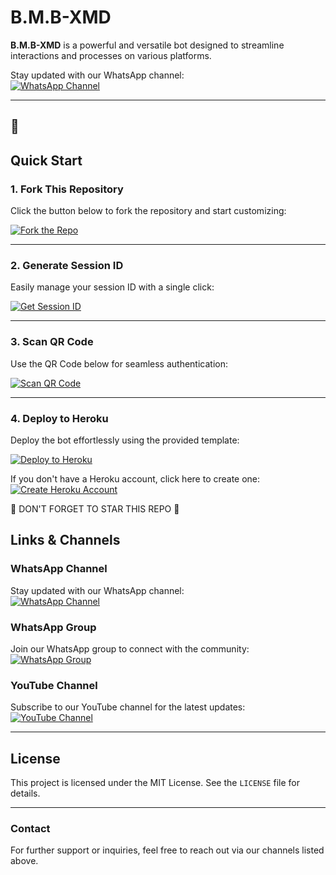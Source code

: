 # B.M.B-XMD

**B.M.B-XMD** is a powerful and versatile bot designed to streamline interactions and processes on various platforms.

Stay updated with our WhatsApp channel:  
[![WhatsApp Channel](https://files.catbox.moe/jl5lhm.jpg)](https://whatsapp.com/channel/0029Vb04Mrx1Hspr17OD8x0p)

---
🌟
---

## Quick Start

### 1. Fork This Repository  
Click the button below to fork the repository and start customizing:  

[![Fork the Repo](https://img.shields.io/badge/Fork%20Repo-GitHub-blue?style=for-the-badge)](https://github.com/bmbttz/B.M.B-MD)

---

### 2. Generate Session ID  
Easily manage your session ID with a single click:  

[![Get Session ID](https://img.shields.io/static/v1?label=Session%20ID&message=Generate&color=FF4500&style=for-the-badge&logo=firefox&logoColor=white)](https://b-m-b-session-id-pair-qz1x.onrender.com)

---

### 3. Scan QR Code  
Use the QR Code below for seamless authentication:  

[![Scan QR Code](https://img.shields.io/badge/QR%20Code-Scan-orange?style=for-the-badge)](#)

---

### 4. Deploy to Heroku  
Deploy the bot effortlessly using the provided template:  

[![Deploy to Heroku](https://img.shields.io/badge/Deploy-Heroku-purple?style=for-the-badge)](https://heroku.com/deploy?template=https://github.com/bmbttz/B.M.B-MD)  

If you don't have a Heroku account, click here to create one:  
[![Create Heroku Account](https://img.shields.io/badge/Create-Heroku%20Account-red?style=for-the-badge)](https://signup.heroku.com/)

🌟 DON'T FORGET TO STAR THIS REPO 🙏

## Links & Channels  

### WhatsApp Channel  
Stay updated with our WhatsApp channel:  
[![WhatsApp Channel](https://img.shields.io/badge/WhatsApp-Channel-green?style=for-the-badge)](https://whatsapp.com/channel/0029VawO6hgF6sn7k3SuVU3z)

### WhatsApp Group  
Join our WhatsApp group to connect with the community:  
[![WhatsApp Group](https://img.shields.io/badge/Join%20WhatsApp-Group-teal?style=for-the-badge)](https://chat.whatsapp.com/GNP3fyNgBeOElKqQEsgcvo)  

### YouTube Channel  
Subscribe to our YouTube channel for the latest updates:  
[![YouTube Channel](https://img.shields.io/badge/YouTube-Subscribe-red?style=for-the-badge)](https://youtube.com/@user-em9qv5qt3r?si=iLv3D-6wBOhCStw5)

---

## License  
This project is licensed under the MIT License. See the `LICENSE` file for details.

---

### Contact  
For further support or inquiries, feel free to reach out via our channels listed above.  
